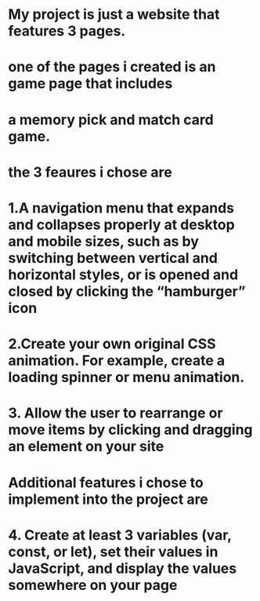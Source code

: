 # My project is just a website that features 3 pages.
# one of the pages i created is an game page that includes
# a memory pick and match card game.
# the 3 feaures i chose are 
 # 1.A navigation menu that expands and collapses properly at desktop and mobile sizes, such as by switching between vertical and horizontal styles, or is opened and closed by clicking the “hamburger” icon

 # 2.Create your own original CSS animation. For example, create a loading spinner or menu animation. 

# 3. Allow the user to rearrange or move items by clicking and dragging an element on your site

# Additional features i chose to implement into the project are

# 4. Create at least 3 variables (var, const, or let), set their values in JavaScript, and display the values somewhere on your page